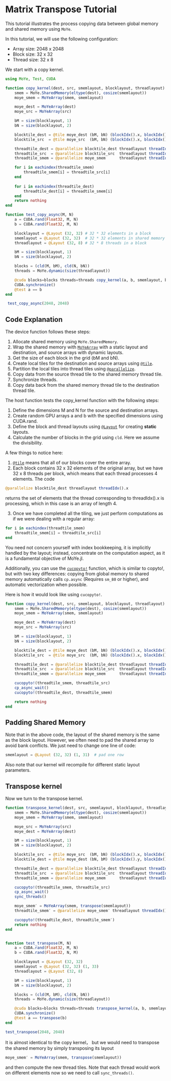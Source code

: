 # Matrix Transpose Tutorial

This tutorial illustrates the process copying data between global memory and shared memory using `MoYe`. 

In this tutorial, we will use the following configuration:

- Array size: 2048 x 2048
- Block size: 32 x 32
- Thread size: 32 x 8

We start with a copy kernel.
```julia
using MoYe, Test, CUDA

function copy_kernel(dest, src, smemlayout, blocklayout, threadlayout)
    smem = MoYe.SharedMemory(eltype(dest), cosize(smemlayout))
    moye_smem = MoYeArray(smem, smemlayout)

    moye_dest = MoYeArray(dest)
    moye_src = MoYeArray(src)

    bM = size(blocklayout, 1)
    bN = size(blocklayout, 2)

    blocktile_dest = @tile moye_dest (bM, bN) (blockIdx().x, blockIdx().y)
    blocktile_src  = @tile moye_src  (bM, bN) (blockIdx().x, blockIdx().y)

    threadtile_dest = @parallelize blocktile_dest threadlayout threadIdx().x
    threadtile_src  = @parallelize blocktile_src  threadlayout threadIdx().x
    threadtile_smem = @parallelize moye_smem      threadlayout threadIdx().x

    for i in eachindex(threadtile_smem)
        threadtile_smem[i] = threadtile_src[i]
    end
    
    for i in eachindex(threadtile_dest)
        threadtile_dest[i] = threadtile_smem[i]
    end
    return nothing
end

function test_copy_async(M, N)
    a = CUDA.rand(Float32, M, N)
    b = CUDA.rand(Float32, M, N)

    blocklayout = @Layout (32, 32) # 32 * 32 elements in a block
    smemlayout = @Layout (32, 32)  # 32 * 32 elements in shared memory
    threadlayout = @Layout (32, 8) # 32 * 8 threads in a block

    bM = size(blocklayout, 1)
    bN = size(blocklayout, 2)

    blocks = (cld(M, bM), cld(N, bN))
    threads = MoYe.dynamic(size(threadlayout))

    @cuda blocks=blocks threads=threads copy_kernel(a, b, smemlayout, blocklayout, threadlayout)
    CUDA.synchronize()
    @test a == b
end

 test_copy_async(2048, 2048)
```
## Code Explanation

The device function follows these steps:

1. Allocate shared memory using `MoYe.SharedMemory`.
2. Wrap the shared memory with [`MoYeArray`](@ref) with a static layout and destination, and source arrays with dynamic layouts.
3. Get the size of each block in the grid (bM and bN).
4. Create local tiles for the destination and source arrays using [`@tile`](@ref).
5. Partition the local tiles into thread tiles using [`@parallelize`](@ref).
6. Copy data from the source thread tile to the shared memory thread tile.
7. Synchronize threads.
8. Copy data back from the shared memory thread tile to the destination thread tile.

The host function tests the copy_kernel function with the following steps:

1. Define the dimensions M and N for the source and destination arrays.
2. Create random GPU arrays a and b with the specified dimensions using CUDA.rand.
3. Define the block and thread layouts using [`@Layout`](@ref) for creating **static** layouts.
4. Calculate the number of blocks in the grid using `cld`. Here we assume the divisibility.

A few things to notice here:

1. [`@tile`](@ref) means that all of our blocks cover the entire array.
2. Each block contains 32 x 32 elements of the original array, but we have 32 x 8 threads per block, which means that each thread processes 4 elements. The code
```julia
@parallelize blocktile_dest threadlayout threadIdx().x
```
returns the set of elements that the thread corresponding to threadIdx().x is processing, which in this case is an array of length 4.

3. Once we have completed all the tiling, we just perform computations as if we were dealing with a regular array:

```julia
for i in eachindex(threadtile_smem)
    threadtile_smem[i] = threadtile_src[i]
end
```
You need not concern yourself with index bookkeeping, it is implicitly handled by the layout; instead, concentrate on the computation aspect, as it is a fundamental objective of MoYe.jl.

Additionally, you can use the [`cucopyto!`](@ref) function, which is similar to copyto!, but with two key differences: copying from global memory to shared memory automatically calls `cp.async` (Requires `sm_80` or higher), and automatic vectorization when possible.

Here is how it would look like using `cucopyto!`.
```julia
function copy_kernel(dest, src, smemlayout, blocklayout, threadlayout)
    smem = MoYe.SharedMemory(eltype(dest), cosize(smemlayout))
    moye_smem = MoYeArray(smem, smemlayout)

    moye_dest = MoYeArray(dest)
    moye_src = MoYeArray(src)

    bM = size(blocklayout, 1)
    bN = size(blocklayout, 2)

    blocktile_dest = @tile moye_dest (bM, bN) (blockIdx().x, blockIdx().y)
    blocktile_src  = @tile moye_src  (bM, bN) (blockIdx().x, blockIdx().y)

    threadtile_dest = @parallelize blocktile_dest threadlayout threadIdx().x
    threadtile_src  = @parallelize blocktile_src  threadlayout threadIdx().x
    threadtile_smem = @parallelize moye_smem      threadlayout threadIdx().x

    cucopyto!(threadtile_smem, threadtile_src)
    cp_async_wait()
    cucopyto!(threadtile_dest, threadtile_smem)

    return nothing
end
```

## Padding Shared Memory

Note that in the above code, the layout of the shared memory is the same as the block layout. However, we often need to pad the shared array to avoid bank conflicts. We just need to change one line of code:
```julia
smemlayout = @Layout (32, 32) (1, 31)  # pad one row
```
Also note that our kernel will recompile for different static layout parameters.

## Transpose kernel

Now we turn to the transpose kernel.
```julia
function transpose_kernel(dest, src, smemlayout, blocklayout, threadlayout)
    smem = MoYe.SharedMemory(eltype(dest), cosize(smemlayout))
    moye_smem = MoYeArray(smem, smemlayout)

    moye_src = MoYeArray(src)
    moye_dest = MoYeArray(dest)

    bM = size(blocklayout, 1)
    bN = size(blocklayout, 2)

    blocktile_src  = @tile moye_src  (bM, bN) (blockIdx().x, blockIdx().y)
    blocktile_dest = @tile moye_dest (bN, bM) (blockIdx().y, blockIdx().x)

    threadtile_dest = @parallelize blocktile_dest threadlayout threadIdx().x
    threadtile_src  = @parallelize blocktile_src  threadlayout threadIdx().x
    threadtile_smem = @parallelize moye_smem      threadlayout threadIdx().x

    cucopyto!(threadtile_smem, threadtile_src)
    cp_async_wait()
    sync_threads()

    moye_smem′ = MoYeArray(smem, transpose(smemlayout))
    threadtile_smem′ = @parallelize moye_smem′ threadlayout threadIdx().x

    cucopyto!(threadtile_dest, threadtile_smem′)
    return nothing
end


function test_transpose(M, N)
    a = CUDA.rand(Float32, M, N)
    b = CUDA.rand(Float32, N, M)

    blocklayout = @Layout (32, 32)
    smemlayout = @Layout (32, 32) (1, 33)
    threadlayout = @Layout (32, 8)

    bM = size(blocklayout, 1)
    bN = size(blocklayout, 2)

    blocks = (cld(M, bM), cld(N, bN))
    threads = MoYe.dynamic(size(threadlayout))

    @cuda blocks=blocks threads=threads transpose_kernel(a, b, smemlayout, blocklayout, threadlayout)
    CUDA.synchronize()
    @test a == transpose(b)
end

test_transpose(2048, 2048)
```

It is almost identical to the copy kernel， but we would need to transpose the shared memory by simply transposing its layout
```julia
moye_smem′ = MoYeArray(smem, transpose(smemlayout))
```
and then compute the new thread tiles. Note that each thread would work on different elements now so we need to call `sync_threads()`.
